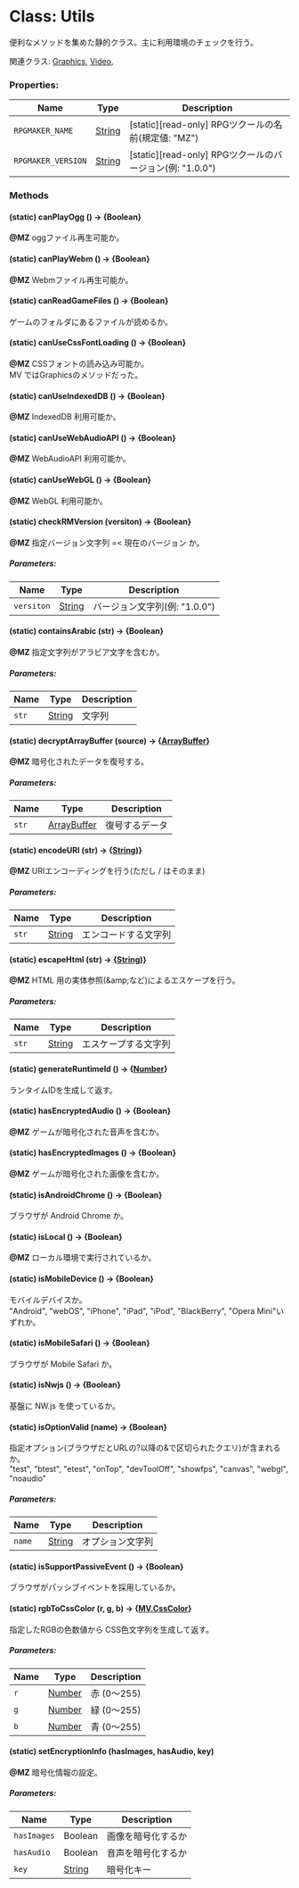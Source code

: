 # Class: Utils
便利なメソッドを集めた静的クラス。主に利用環境のチェックを行う。

関連クラス: [Graphics](Graphics.md), [Video](Video.md), 

### Properties:

| Name | Type | Description |
| --- | --- | --- |
| `RPGMAKER_NAME` | [String](String.md) | [static][read-only] RPGツクールの名前(規定値: "MZ") |
| `RPGMAKER_VERSION` | [String](String.md) | [static][read-only]  RPGツクールのバージョン(例:  "1.0.0") |


### Methods


#### (static) canPlayOgg () → {Boolean}
**@MZ** oggファイル再生可能か。


#### (static) canPlayWebm () → {Boolean}
**@MZ** Webmファイル再生可能か。


#### (static) canReadGameFiles () → {Boolean}
ゲームのフォルダにあるファイルが読めるか。


#### (static) canUseCssFontLoading () → {Boolean}
**@MZ** CSSフォントの読み込み可能か。<br />
MV ではGraphicsのメソッドだった。


#### (static) canUseIndexedDB () → {Boolean}
**@MZ** IndexedDB 利用可能か。


#### (static) canUseWebAudioAPI () → {Boolean}
**@MZ** WebAudioAPI 利用可能か。


#### (static) canUseWebGL () → {Boolean}
**@MZ** WebGL 利用可能か。


#### (static) checkRMVersion (versiton) → {Boolean}
**@MZ** 指定バージョン文字列 =< 現在のバージョン か。

##### Parameters:

| Name | Type | Description |
| --- | --- | --- |
| `versiton` | [String](String.md) | バージョン文字列(例:  "1.0.0") |


#### (static) containsArabic (str) → {Boolean}
**@MZ** 指定文字列がアラビア文字を含むか。

##### Parameters:

| Name | Type | Description |
| --- | --- | --- |
| `str` | [String](String.md) | 文字列 |


#### (static) decryptArrayBuffer (source) → {[ArrayBuffer](ArrayBuffer.md)}
**@MZ** 暗号化されたデータを復号する。

##### Parameters:

| Name | Type | Description |
| --- | --- | --- |
| `str` | [ArrayBuffer](ArrayBuffer.md) | 復号するデータ |


#### (static) encodeURI (str) → {[String](String.md))}
**@MZ** URIエンコーディングを行う(ただし / はそのまま)

##### Parameters:

| Name | Type | Description |
| --- | --- | --- |
| `str` | [String](String.md) | エンコードする文字列 |


#### (static) escapeHtml (str) → {[String](String.md))}
**@MZ** HTML 用の実体参照(&amp;amp;など)によるエスケープを行う。

##### Parameters:

| Name | Type | Description |
| --- | --- | --- |
| `str` | [String](String.md) | エスケープする文字列 |


#### (static) generateRuntimeId () → {[Number](Number.md)}
ランタイムIDを生成して返す。


#### (static) hasEncryptedAudio () → {Boolean}
**@MZ** ゲームが暗号化された音声を含むか。


#### (static) hasEncryptedImages () → {Boolean}
**@MZ** ゲームが暗号化された画像を含むか。


#### (static) isAndroidChrome () → {Boolean}
ブラウザが Android Chrome か。


#### (static) isLocal () → {Boolean}
**@MZ** ローカル環境で実行されているか。


#### (static) isMobileDevice () → {Boolean}
モバイルデバイスか。<br />
"Android", "webOS", "iPhone", "iPad", "iPod", "BlackBerry", "Opera Mini"いずれか。


#### (static) isMobileSafari () → {Boolean}
ブラウザが Mobile Safari か。


#### (static) isNwjs () → {Boolean}
基盤に NW.js を使っているか。


#### (static) isOptionValid (name) → {Boolean}
指定オプション(ブラウザだとURLの?以降の&amp;で区切られたクエリ)が含まれるか。<br />
"test", "btest", "etest", "onTop", "devToolOff", "showfps", "canvas", "webgl", "noaudio"

##### Parameters:

| Name | Type | Description |
| --- | --- | --- |
| `name` | [String](String.md) | オプション文字列 |


#### (static) isSupportPassiveEvent () → {Boolean}
ブラウザがパッシブイベントを採用しているか。


#### (static) rgbToCssColor (r, g, b) → {[MV.CssColor](MV.CssColor.md)}
指定したRGBの色数値から CSS色文字列を生成して返す。

##### Parameters:

| Name | Type | Description |
| --- | --- | --- |
| `r` | [Number](Number.md) | 赤 (0〜255) |
| `g` | [Number](Number.md) | 緑 (0〜255) |
| `b` | [Number](Number.md) | 青 (0〜255) |


#### (static) setEncryptionInfo (hasImages, hasAudio, key)
**@MZ** 暗号化情報の設定。

##### Parameters:

| Name | Type | Description |
| --- | --- | --- |
| `hasImages` | Boolean | 画像を暗号化するか |
| `hasAudio` | Boolean | 音声を暗号化するか |
| `key` | [String](String.md) | 暗号化キー |
